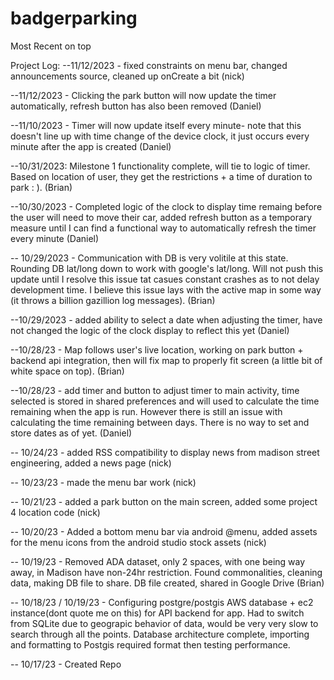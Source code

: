 # badgerparking
Most Recent on top

Project Log:
--11/12/2023 - fixed constraints on menu bar, changed announcements source, cleaned up onCreate a bit (nick)

--11/12/2023 - Clicking the park button will now update the timer automatically, refresh button has also been removed (Daniel)

--11/10/2023 - Timer will now update itself every minute- note that this doesn't line up with time change of the device clock, it just occurs every minute after the app is created (Daniel)

--10/31/2023: Milestone 1 functionality complete, will tie to logic of timer. Based on location of user, they get the restrictions + a time of duration to park : ). (Brian) 

--10/30/2023 - Completed logic of the clock to display time remaing before the user will need to move their car, added refresh button as a temporary measure until I can find a functional way to automatically refresh the timer every minute (Daniel)

-- 10/29/2023 - Communication with DB is very volitile at this state. Rounding DB lat/long down to work with google's lat/long. Will not push this update until I resolve this issue tat casues constant crashes as to not delay development time. I believe this issue lays with the active map in some way (it throws a billion gazillion log messages). (Brian)


--10/29/2023 - added ability to select a date when adjusting the timer, have not changed the logic of the clock display to reflect this yet (Daniel)

--10/28/23 - Map follows user's live location, working on park button + backend api integration, then will fix map to properly fit screen (a little bit of white space on top). (Brian)

--10/28/23 - add timer and button to adjust timer to main activity, time selected is stored in shared preferences and will used to calculate the time remaining when the app is run. However there is still an issue with calculating the time remaining between days. There is no way to set and store dates as of yet. (Daniel)

-- 10/24/23 - added RSS compatibility to display news from madison street engineering, added a news page (nick)

-- 10/23/23 - made the menu bar work (nick)

-- 10/21/23 - added a park button on the main screen, added some project 4 location code (nick)

-- 10/20/23 - Added a bottom menu bar via android @menu, added assets for the menu icons from the android studio stock assets (nick)

-- 10/19/23 - Removed ADA dataset, only 2 spaces, with one being way away, in Madison have non-24hr restriction. Found commonalities, cleaning data, making DB file to share. DB file created, shared in Google Drive (Brian)

-- 10/18/23 / 10/19/23 - Configuring postgre/postgis AWS database + ec2 instance(dont quote me on this) for API backend for app. Had to switch from SQLite due to geograpic behavior of data, would be very very slow to search through all the points. Database architecture complete, importing and formatting to Postgis required format then testing performance. 

-- 10/17/23 - Created Repo
